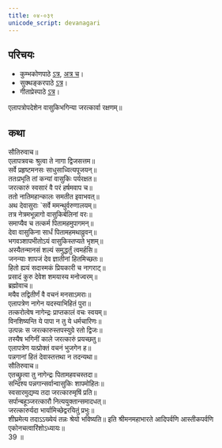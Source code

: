 ```yaml
---  
title: ०४-०३९
unicode_script: devanagari
---  
```


## परिचयः
- कुम्भकोणपाठे [ऽत्र](https://archive.org/details/mahAbhArata-kumbhakoNam/page/n369), [अत्र च](https://sanskritdocuments.org/mirrors/mahabharata/mbhK/mahabharata-k-01-sa.html)।
- सुक्थङ्करपाठे [ऽत्र](http://bombay.indology.info/mahabharata/text/UD/MBh01.txt)।
- गीताप्रेस्पाठे [ऽत्र](https://archive.org/stream/mahabharata01ramauoft#page/564/mode/2up)।

एलापत्रोपदेशेन वासुकिभगिन्या जरत्कार्वा रक्षणम्॥  

## कथा
सौतिरुवाच॥  
एलापत्रवचः श्रुत्वा ते नागा द्विजसत्तम॥  
सर्वे प्रहृष्टमनसः साधुसाध्वित्यपूजयन्॥  
ततःप्रभृति तां कन्यां वासुकिः पर्यरक्षत॥  
जरत्कारुं स्वसारं वै परं हर्षमवाप च॥  
ततो नातिमहान्कालः समतीत इवाभवत्॥  
अथ देवासुराः `सर्वे ममन्थुर्वरुणालयम्॥  
तत्र नेत्रमभून्नागो वासुकिर्बलिनां वरः॥  
समाप्यैव च तत्कर्म पितामहमुपागमन्॥  
देवा वासुकिना सार्धं पितामहमथाव्रुवन्॥  
भगवञ्शापभीतोऽयं वासुकिस्तप्यते भृशम्॥  
अस्यैतन्मानसं शल्यं समुद्धर्तुं त्वमर्हसि॥  
जनन्याः शापजं देव ज्ञातीनां हितमिच्छतः॥  
हितो ह्ययं सदास्मकं प्रियकारी च नागराट्॥  
प्रसादं कुरु देवेश शमयास्य मनोज्वरम्॥  
ब्रह्मोवाच॥  
मयैव तद्वितीर्णं वै वचनं मनसाऽमराः॥  
एलापत्रेण नागेन यदस्याभिहितं पुरा॥  
तत्करोत्वेष नागेन्द्रः प्राप्तकालं वचः स्वयम्॥  
विनशिष्यन्ति ये पापा न तु ये धर्मचारिणः॥  
उत्पन्नः स जरत्कारुस्तपस्युग्रे रतो द्विजः॥  
तस्यैष भगिनीं काले जरत्कारुं प्रयच्छतु॥  
एलापत्रेण यत्प्रोक्तं वचनं भुजगेन ह॥  
पन्नगानां हितं देवास्तत्तथा न तदन्यथा॥  
सौतिरुवाच॥  
एतच्छ्रुत्वा तु नागेन्द्रः पितामहवचस्तदा॥  
सन्दिश्य पन्नगान्सर्वान्वासुकिः शापमोहितः॥  
स्वसारमुद्यम्य तदा जरत्कारुमृषिं प्रति॥  
सर्पान्बहूञ्जरत्कारौ नित्ययुक्तान्समादधत्॥  
जरत्कारुर्यदा भार्यामिच्छेद्वरयितुं प्रभुः॥  
शीघ्रमेत्य तदाऽऽख्येयं तन्नः श्रेयो भविष्यति॥ इति श्रीमनमहाभारते आदिपर्वणि आस्तीकपर्वणि एकोनचत्वारिंशोऽध्यायः॥  
39 ॥  

